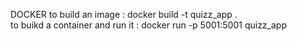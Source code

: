 DOCKER
  to build an image : docker build -t quizz_app .    
  to buikd a container and run it : docker run -p 5001:5001 quizz_app

  
